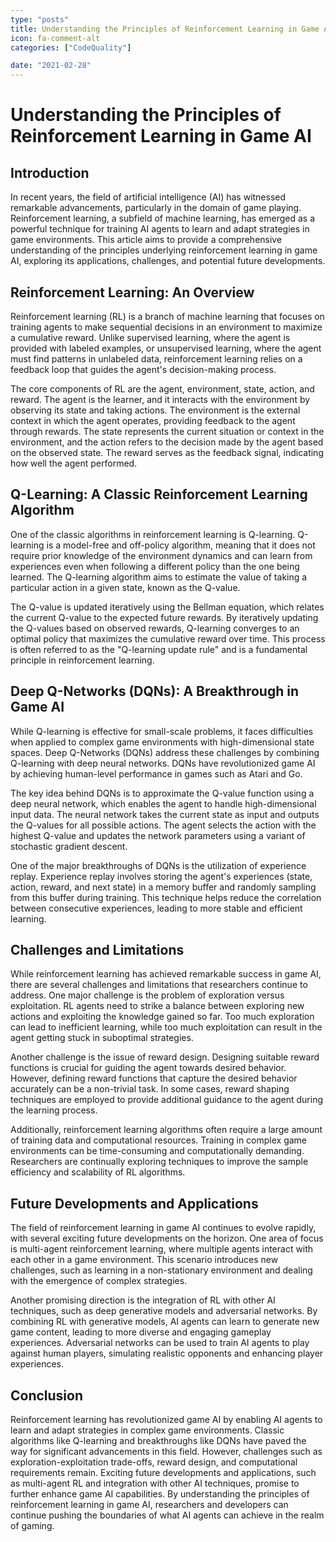 ```yaml
---
type: "posts"
title: Understanding the Principles of Reinforcement Learning in Game AI
icon: fa-comment-alt
categories: ["CodeQuality"]

date: "2021-02-28"
---
```




# Understanding the Principles of Reinforcement Learning in Game AI

## Introduction

In recent years, the field of artificial intelligence (AI) has witnessed remarkable advancements, particularly in the domain of game playing. Reinforcement learning, a subfield of machine learning, has emerged as a powerful technique for training AI agents to learn and adapt strategies in game environments. This article aims to provide a comprehensive understanding of the principles underlying reinforcement learning in game AI, exploring its applications, challenges, and potential future developments. 

## Reinforcement Learning: An Overview

Reinforcement learning (RL) is a branch of machine learning that focuses on training agents to make sequential decisions in an environment to maximize a cumulative reward. Unlike supervised learning, where the agent is provided with labeled examples, or unsupervised learning, where the agent must find patterns in unlabeled data, reinforcement learning relies on a feedback loop that guides the agent's decision-making process.

The core components of RL are the agent, environment, state, action, and reward. The agent is the learner, and it interacts with the environment by observing its state and taking actions. The environment is the external context in which the agent operates, providing feedback to the agent through rewards. The state represents the current situation or context in the environment, and the action refers to the decision made by the agent based on the observed state. The reward serves as the feedback signal, indicating how well the agent performed.

## Q-Learning: A Classic Reinforcement Learning Algorithm

One of the classic algorithms in reinforcement learning is Q-learning. Q-learning is a model-free and off-policy algorithm, meaning that it does not require prior knowledge of the environment dynamics and can learn from experiences even when following a different policy than the one being learned. The Q-learning algorithm aims to estimate the value of taking a particular action in a given state, known as the Q-value.

The Q-value is updated iteratively using the Bellman equation, which relates the current Q-value to the expected future rewards. By iteratively updating the Q-values based on observed rewards, Q-learning converges to an optimal policy that maximizes the cumulative reward over time. This process is often referred to as the "Q-learning update rule" and is a fundamental principle in reinforcement learning.

## Deep Q-Networks (DQNs): A Breakthrough in Game AI

While Q-learning is effective for small-scale problems, it faces difficulties when applied to complex game environments with high-dimensional state spaces. Deep Q-Networks (DQNs) address these challenges by combining Q-learning with deep neural networks. DQNs have revolutionized game AI by achieving human-level performance in games such as Atari and Go.

The key idea behind DQNs is to approximate the Q-value function using a deep neural network, which enables the agent to handle high-dimensional input data. The neural network takes the current state as input and outputs the Q-values for all possible actions. The agent selects the action with the highest Q-value and updates the network parameters using a variant of stochastic gradient descent.

One of the major breakthroughs of DQNs is the utilization of experience replay. Experience replay involves storing the agent's experiences (state, action, reward, and next state) in a memory buffer and randomly sampling from this buffer during training. This technique helps reduce the correlation between consecutive experiences, leading to more stable and efficient learning.

## Challenges and Limitations

While reinforcement learning has achieved remarkable success in game AI, there are several challenges and limitations that researchers continue to address. One major challenge is the problem of exploration versus exploitation. RL agents need to strike a balance between exploring new actions and exploiting the knowledge gained so far. Too much exploration can lead to inefficient learning, while too much exploitation can result in the agent getting stuck in suboptimal strategies.

Another challenge is the issue of reward design. Designing suitable reward functions is crucial for guiding the agent towards desired behavior. However, defining reward functions that capture the desired behavior accurately can be a non-trivial task. In some cases, reward shaping techniques are employed to provide additional guidance to the agent during the learning process.

Additionally, reinforcement learning algorithms often require a large amount of training data and computational resources. Training in complex game environments can be time-consuming and computationally demanding. Researchers are continually exploring techniques to improve the sample efficiency and scalability of RL algorithms.

## Future Developments and Applications

The field of reinforcement learning in game AI continues to evolve rapidly, with several exciting future developments on the horizon. One area of focus is multi-agent reinforcement learning, where multiple agents interact with each other in a game environment. This scenario introduces new challenges, such as learning in a non-stationary environment and dealing with the emergence of complex strategies.

Another promising direction is the integration of RL with other AI techniques, such as deep generative models and adversarial networks. By combining RL with generative models, AI agents can learn to generate new game content, leading to more diverse and engaging gameplay experiences. Adversarial networks can be used to train AI agents to play against human players, simulating realistic opponents and enhancing player experiences.

## Conclusion

Reinforcement learning has revolutionized game AI by enabling AI agents to learn and adapt strategies in complex game environments. Classic algorithms like Q-learning and breakthroughs like DQNs have paved the way for significant advancements in this field. However, challenges such as exploration-exploitation trade-offs, reward design, and computational requirements remain. Exciting future developments and applications, such as multi-agent RL and integration with other AI techniques, promise to further enhance game AI capabilities. By understanding the principles of reinforcement learning in game AI, researchers and developers can continue pushing the boundaries of what AI agents can achieve in the realm of gaming.